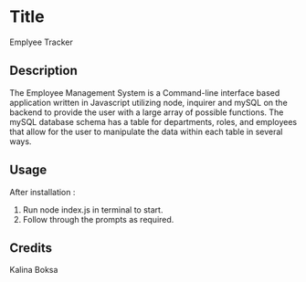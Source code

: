 # Title

Emplyee Tracker

## Description

The Employee Management System is a Command-line interface based application written in Javascript utilizing node, inquirer and mySQL on the backend to provide the user with a large array of possible functions. The mySQL database schema has a table for departments, roles, and employees that allow for the user to manipulate the data within each table in several ways.

## Usage

After installation :

1. Run node index.js in terminal to start.
2. Follow through the prompts as required.

## Credits

Kalina Boksa
